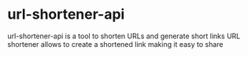 # url-shortener-api
url-shortener-api is a tool to shorten URLs and generate short links URL shortener allows to create a shortened link making it easy to share
